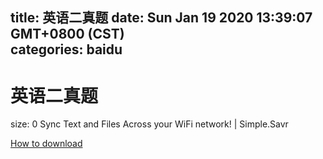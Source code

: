 
title: 英语二真题
date: Sun Jan 19 2020 13:39:07 GMT+0800 (CST)    
categories: baidu
---

# 英语二真题
size: 0
 Sync Text and Files Across your WiFi network! | Simple.Savr
 

[How to download](https://bpcam.bemobtrk.com/go/2ceec3aa-1ca2-46d6-b9ff-aaa5c184517c?jno=2520)